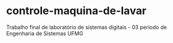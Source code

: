 # controle-maquina-de-lavar
Trabalho final de laboratório de sistemas digitais - 03 período de Engenharia de Sistemas UFMG
